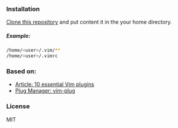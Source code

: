 ### Installation

[Clone this repository](https://github.com/lleocastro/myvim)
and put content it in the your home directory.

##### Example:
```sh
/home/<user>/.vim/**
/home/<user>/.vimrc
```
### Based on:

- [Article: 10 essential Vim plugins](https://medium.com/@huntie/10-essential-vim-plugins-for-2018-39957190b7a9)
- [Plug Manager: vim-plug](https://github.com/junegunn/vim-plug)

### License

MIT
